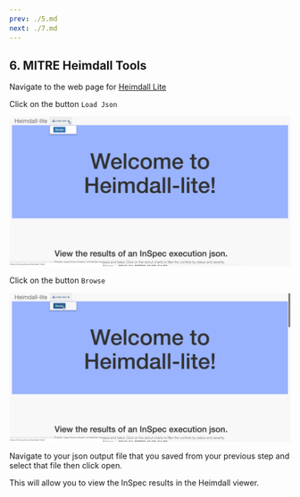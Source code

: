 ```yaml
---
prev: ./5.md
next: ./7.md
---
```


## 6. MITRE Heimdall Tools

Navigate to the web page for [Heimdall Lite](https://mitre.github.io/heimdall-lite/)

Click on the button `Load Json`

![Alt text](../images/Heimdall_Load.png?raw=true "Heimdall Load")

Click on the button `Browse`

![Alt text](../images/Heimdall_Browse.png?raw=true "Heimdall Browse")

Navigate to your json output file that you saved from your previous step and select that file then click open.

This will allow you to view the InSpec results in the Heimdall viewer.

